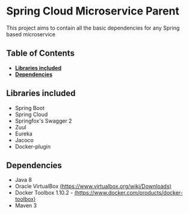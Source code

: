 # Spring Cloud Microservice Parent

This project aims to contain all the basic dependencies for any Spring based microservice

## Table of Contents
* **[Libraries included](#libraries-included)**  
* **[Dependencies](#dependencies)**

## Libraries included

- Spring Boot
- Spring Cloud
- Springfox's Swagger 2
- Zuul
- Eureka
- Jacoco
- Docker-plugin

## Dependencies

- Java 8
- Oracle VirtualBox [(https://www.virtualbox.org/wiki/Downloads)](https://www.virtualbox.org/wiki/Downloads)
- Docker Toolbox 1.10.2 - [(https://www.docker.com/products/docker-toolbox)](https://www.docker.com/products/docker-toolbox)
- Maven 3
